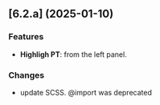 ## [6.2.a] (2025-01-10)
### Features
* **Highligh PT**: from the left panel.

### Changes
* update SCSS. @import was deprecated
